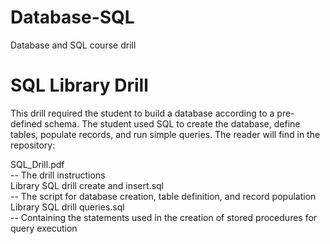 # Database-SQL
Database and SQL course drill

# SQL Library Drill

This drill required the student to build a database according to a pre-defined schema.  The student used SQL to create the database, define tables, populate records, and run simple queries.
The reader will find in the repository:

SQL_Drill.pdf<br />
-- The drill instructions<br />
Library SQL drill create and insert.sql<br />
-- The script for database creation, table definition, and record population<br />
Library SQL drill queries.sql<br />
-- Containing the statements used in the creation of stored procedures for query execution
